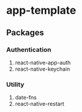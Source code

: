 # app-template

## Packages

### Authentication
1. react-native-app-auth
2. react-native-keychain

### Utility
1. date-fns
2. react-native-restart
